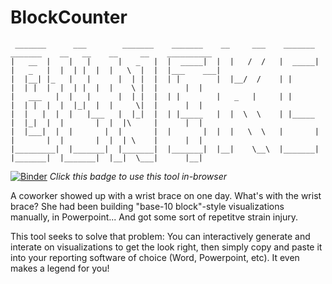 # BlockCounter
     _______      ___        _______    _______    __     ___    _______    _______    __   __    __     __    __________   
    |   __  |    |   |      |   _   |  |  _____|  |  |   /  /   |  _____|  |   _   |  |  | |  |  |   \  |  |  |___    ___| 
    |  |__| |_   |   |      |  | |  |  | |        |  |__/  /    | |        |  | |  |  |  | |  |  |    \ |  |      |  |     
    |   ___   |  |   |      |  | |  |  | |        |   _   |     | |        |  | |  |  |  |_|  |  |     \|  |      |  |     
    |  |   |  |  |   |___   |  |_|  |  | |_____   |  |  \  \    | |_____   |  |_|  |  |       |  |  |\     |      |  |    
    |  |___|  |  |       |  |       |  |       |  |  |   \  \   |       |  |       |  |       |  |  | \    |      |  |     
    |_________|  |_______|  |_______|  |_______|  |__|    \__\  |_______|  |_______|  |_______|  |__|  \___|      |__|     
    

[![Binder](https://mybinder.org/badge_logo.svg)](https://mybinder.org/v2/gh/LoveWaffle/BlockCounter/master?filepath=BlockCounter.ipynb)
*Click this badge to use this tool in-browser*

A coworker showed up with a wrist brace on one day. What's with the wrist brace? She had been building 
"base-10 block"-style visualizations manually, in Powerpoint... And got some sort of repetitve strain injury. 

This tool seeks to solve that problem: You can interactively generate and interate on visualizations to get 
the look right, then simply copy and paste it into your reporting software of choice (Word, Powerpoint, etc).
It even makes a legend for you!
